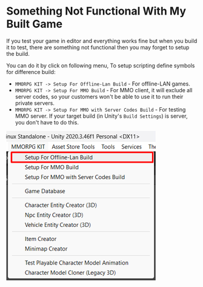# Something Not Functional With My Built Game

If you test your game in editor and everything works fine but when you build it to test, there are something not functional then you may forget to setup the build.

You can do it by click on following menu, 
To setup scripting define symbols for difference build: 

- `MMORPG KIT -> Setup For Offline-Lan Build` - For offline-LAN games.
- `MMORPG KIT -> Setup For MMO Build` - For MMO client, it will exclude all server codes, so your customers won't be able to use it to run their private servers.
- `MMORPG KIT -> Setup For MMO with Server Codes Build` - For testing MMO server. If your target build (in Unity's `Build Settings`) is server, you don't have to do this.

![](../images/setup-offline-lan.png)